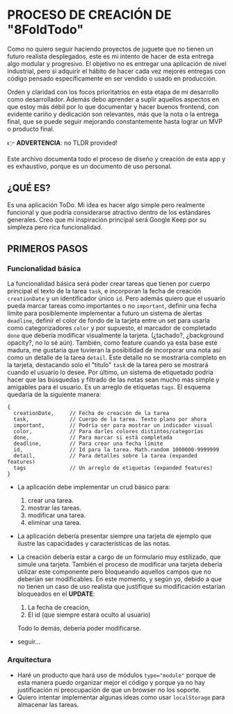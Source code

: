# PROCESO DE CREACIÓN DE "8FoldTodo"

Como no quiero seguir haciendo proyectos de juguete que no tienen un futuro realista desplegados, este es mi intento de hacer de esta entrega algo modular y progresivo. El objetivo no es entregar una aplicación de nivel industrial, pero si adquirir el hábito de hacer cada vez mejores entregas con código pensado específicamente en ser vendido o usado en producción. 

Orden y claridad con los focos prioritatrios en esta etapa de mi desarrollo como desarrollador. Además debo aprender a suplir aquellos aspectos en que estoy más débil por lo que documentar y hacer buenos frontend, con evidente cariño y dedicación son relevantes, más que la nota o la entrega final, que se puede seguir mejorando constantemente hasta lograr un MVP o producto final.

👉 **ADVERTENCIA**: no TLDR provided!

Este archivo documenta todo el proceso de diseño y creación de esta app y es exhaustivo, porque es un documento de uso personal. 

## ¿QUÉ ES?

Es una aplicación ToDo. Mi idea es hacer algo simple pero realmente funcional y que podría considerarse atractivo dentro de los estándares generales. Creo que mi inspiración principal será Google Keep por su simpleza pero rica funcionalidad.

## PRIMEROS PASOS

### Funcionalidad básica

La funcionalidad básica será poder crear tareas que tienen por cuerpo principal el texto de la tarea `task`, e incorporan la fecha de creación `creationDate` y un identificador único `id`. Pero además quiero que el usuario pueda marcar tareas como importantes o no `important`, definir una fecha límite para posiblemente implementar a futuro un sistema de alertas `deadline`, definir el color de fondo de la tarjeta entre un set para usarla como categorizadores `color` y por supuesto, el marcador de completado `done` que debería modificar visualmente la tarjeta. (¿tachado?, ¿background opacity?, no lo sé aún). También, como feature cuando ya esta base esté madura, me gustaría que tuvieran la posibilidad de incorporar una nota así como un detalle de la tarea `detail`. Este detalle no se mostraría completo en la tarjeta, destacando solo el "titulo" `task` de la tarea pero se mostrará cuando el usuario lo desee. Por último, un sistema de etiquetado podría hacer que las búsquedas y filtrado de las notas sean mucho más simple y amigables para el usuario. Es un arreglo de etiquetas `tags`. El esquema quedaría de la siguiente manera:

```Js
{
  creationDate,     // Fecha de creación de la tarea
  task,             // Cuerpo de la tarea. Texto plano por ahora
  important,        // Podría ser para mostrar un indicador visual
  color,            // Para darles colores distintos/categorías
  done,             // Para marcar si está completada
  deadline,         // Para crear una fecha límite
  id,               // Id para la tarea. Math.random 1000000-9999999
  detail,           // Para detalles sobre la tarea (expanded features)
  tags              // Un arreglo de etiquetas (expanded features)
}
```

- La aplicación debe implementar un crud básico para:  
  1. crear una tarea.  
  1. mostrar las tareas.   
  1. modificar una tarea.  
  1. eliminar una tarea. 

- La aplicación debería presentar siempre una tarjeta de ejemplo que ilustre las capacidades y características de las notas.
- La creación debería estar a cargo de un formulario muy estilizado, que simule una tarjeta. También el proceso de modificar una tarjeta debería utilizar este componente pero bloqueando aquellos campos que no deberían ser modificables. En este momento, y según yo, debido a que no tienen un caso de uso realista que justifique su modificación estarían bloqueados en el **UPDATE**:
    1. La fecha de creación,
    2. El id (que siempre estará oculto al usuario)

    Todo lo demás, debería poder modificarse.
- seguir...

### Arquitectura
- Haré un producto que hará uso de módulos `type="module"` porque de esta manera puedo organizar mejor el código y porque ya no hay justificación ni preocupación de que un browser no los soporte.
- Quiero intentar implementar algunas ideas como usar `localStorage` para almacenar las tareas. 